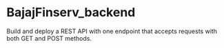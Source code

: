 # BajajFinserv_backend
Build and deploy a REST API with one endpoint that accepts requests with both GET and POST methods.
